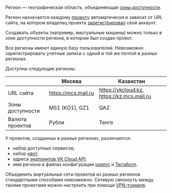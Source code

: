 Регион — географическая область, объединяющая [зоны доступности](/ru/additionals/start/architecture#zony_dostupnosti_d9f6db93).

Регион назначается каждому [проекту](../projects) автоматически и зависит от URL сайта, на котором владелец проекта [зарегистрировал](/ru/additionals/start/account-registration) свой аккаунт.

Создавать объекты (например, виртуальные машины) можно только в зоне доступности региона, в котором был создан проект.

<warn>

Все регионы имеют единую базу пользователей. Невозможно зарегистрировать учетные записи с одной и той же почтой в разных регионах.

</warn>

Доступны следующие регионы:

|            | Москва             | Казахстан              |
|-------------------------------|--------------------|------------------------|
| URL сайта | https://mcs.mail.ru | https://vkcloud.kz, https://kz.mcs.mail.ru |
| Зоны доступности              | MS1 (KO1), GZ1 | QAZ |
| Валюта проектов                | Рубли               | Тенге |

У проектов, созданных в разных регионах, различаются:

- набор доступных сервисов;
- набор [квот](../../concepts/quotasandlimits);
- адреса [эндпоинтов VK Cloud API](/ru/manage/tools-for-using-services/rest-api);
- имя региона в файлах конфигурации [openrc](/ru/manage/tools-for-using-services/openstack-cli#3_proydite_autentifikaciyu) и [Terraform](/ru/manage/tools-for-using-services/terraform/quick-start).

<warn>

Объединить виртуальные сети проектов из разных регионов стандартными способами невозможно. Сетевую связность между такими проектами можно настроить при помощи [VPN-туннеля](/ru/networks/vnet/use-cases/vpn-tunnel).

</warn>
